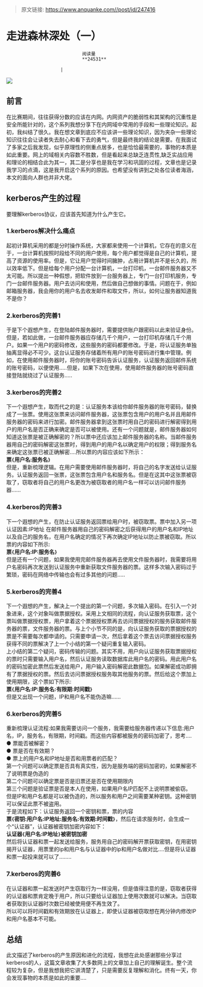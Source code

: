 > 原文链接: https://www.anquanke.com//post/id/247416 


# 走进森林深处（一）


                                阅读量   
                                **24531**
                            
                        |
                        
                                                                                    



[![](https://p3.ssl.qhimg.com/t0100520f425c4036da.jpg)](https://p3.ssl.qhimg.com/t0100520f425c4036da.jpg)



## 前言

在比赛期间，往往获得分数的应该在内网。内网资产的脆弱性和其架构的沉重性是安全所能针对的，这个系列我想分享下在内网域中常用的手段和一些理论知识。起初，我纠结了很久。我在想文章到底应不应该讲一些理论知识，因为夹杂一些理论知识往往会让读者失去耐心和看下去的勇气，但是最终我的结论是需要。在我面试了多家之后我发现，似乎原理性的侧重点居多，也是恰恰最需要的，事物的本质是如此重要。网上的域相关内容数不胜数，但是看起来总缺乏连贯性,缺乏实战应用和理论的相结合此为其一，其二是分享也是我在学习和巩固的过程，文章也是记录我学习的点滴，这是我开启这个系列的原因。也希望没有讲到之处各位读者海涵，本文的面向人群也并非大佬。



## kerberos产生的过程

要理解kerberos协议，应该首先知道为什么产生它。

### <a class="reference-link" name="1.kerberos%E8%A7%A3%E5%86%B3%E4%BB%80%E4%B9%88%E7%97%9B%E7%82%B9"></a>1.kerberos解决什么痛点

起初计算机采用的都是分时操作系统，大家都来使用一个计算机，它存在的意义在于，一台计算机按照时段给不同的用户使用，每个用户都觉得是自己的计算机，提高了资源的使用率。但是，它让用户觉得时间臃肿，占用计算机并不是长久的，所以效率低下。但是给每个用户分配一台计算机，一台打印机，一台邮件服务器又不太可能。所以提出一种假想，把软件放到一台服务器上，专门一台打印机服务，专门一台邮件服务器。用户去访问和使用，然后做自己想做的事情。问题在于，例如邮箱服务器，我会用你的用户名去收发邮件和取文件，所以，如何让服务器知道我不是你？

### <a class="reference-link" name="2.kerberos%E7%9A%84%E5%AE%8C%E5%96%841"></a>2.kerberos的完善1

于是下个遐想产生，在登陆邮件服务器时，需要提供账户跟密码以此来验证身份。但是，若如此做，一台邮件服务器应存储几千个用户，一台打印机存储几千个用户。如果一个用户的密码修改，这些服务的密码都要修改。于是，将认证服务单独抽离显得必不可少。这台认证服务存储着所有用户的账号密码进行集中管理。例如，在使用邮件服务器时，将你的账号密码告诉认证服务，认证服务返回邮件系统的账号密码，以便使用…..但是，如果下次在使用，使用邮件服务器的账号密码直接登陆就绕过了认证服务…..

### <a class="reference-link" name="3.kerberos%E7%9A%84%E5%AE%8C%E5%96%842"></a>3.kerberos的完善2

下一个遐想产生，取而代之的是：认证服务本该给你邮件服务器的账号密码，替换成了一张票。使用这张票来访问邮件服务器，这张票包含用户的用户名并且用邮件服务器的密码来进行加密。邮件服务器拿到这张票时用自己的密码进行解密得到用户的用户名是否正确来确定是否可以被使用。还有一个问题就是，邮件服务器如何知道这张票是被正确解密的？所以票中还应该加上邮件服务器的名称。当邮件服务器用自己的密码解密这张票时，得到用户的用户名以确定用户的权限；得到服务名来确定这张票已被正确解密….所以票的内容应该如下所示：<br>**票`{`用户名:服务名`}`**<br>
但是，重新梳理逻辑。在用户需要使用邮件服务器时，将自己的名字发送给认证服务。认证服务返回一张票，这张票包含用户名和服务名。但是在这其中这张票被窃取了，窃取者将自己的用户名更改为被窃取者的用户名一样可以访问邮件服务器……

### <a class="reference-link" name="4.kerberos%E7%9A%84%E5%AE%8C%E5%96%843"></a>4.kerberos的完善3

下一个遐想的产生，在防止认证服务返回票给用户时，被窃取票。票中加入另一项认证因素:IP地址 在邮件服务器用自己的密码解密之后获得用户的用户名和IP地址以及自己的服务名，在用户名确定的情况下再次确定IP地址以防止票被窃取。所以票的内容如下所示:<br>**票`{`用户名:IP:服务名`}`**<br>
但是还有一个问题，如果我使用完邮件服务器再去使用文件服务器时，我需要将用户名密码再次发送到认证服务中重新获取文件服务器的票。这样多次输入密码过于繁琐，密码在网络中传输也会有过多其他的问题…..

### <a class="reference-link" name="5.kerberos%E7%9A%84%E5%AE%8C%E5%96%844"></a>5.kerberos的完善4

下一个遐想的产生，解决上一个提出的第一个问题，多次输入密码。在引入一个对象进来，这个对象叫做票据授权。采用上文相同的流程，向认证服务获取票，这个票叫做票据授权票，用户拿着这个票据授权票再去访问票据授权的服务获取邮件服务器的票，文件服务器的票。与上个小节不同的是，向认证服务获取的票据授权的票是不需要每次都申请的。只需要申请一次，然后拿着这个票去访问票据授权服务获得不同的票解决了上一个小结的第一个疑问重复输入密码。<br>
上小结的第二个疑问，密码传输的问题。其实不用，用户向认证服务获取票据授权的票时只需要输入用户名，然后认证服务读取数据库此用户名的密码。用此用户名的密码加密此票然后发送给用户，用户输入密码解密此数据包。如果解密成功即拥有了票据授权的票。然后去访问票据授权服务取其他服务的票。然后给这个票加上使用期限，这个票如下所示:<br>**票`{`用户名:IP:服务名:有限期:时间戳`}`**<br>
但是又出现一个问题，IP和用户名不能伪造嘛……

### <a class="reference-link" name="6.kerberos%E7%9A%84%E5%AE%8C%E5%96%845"></a>6.kerberos的完善5

重新梳理认证流程:如果我需要访问一个服务，我需要给服务器传递以下信息:用户名，IP，服务名，有限期，时间戳。而这些内容都被服务的密码加密了，思考….<br>
● 票能否被解密？<br>
● 票是否在有效期？<br>
● 票上的用户名和IP地址是否和用票者的匹配？<br>
第一个问题可以确定票是否具有真实性，因为是服务端的密码加密的，如果解密不了说明票是伪造的<br>
第二个问题可以确定票是否是旧票还是否在使用期限内<br>
第三个问题是验证票是否是本人在使用，如果用户名IP匹配不上说明票被偷窃。<br>
但是IP和用户名都是可以被伪造的，所以服务和用户之间需要某种密钥。这种密钥可以保证此票不被盗用。<br>
于是流程如下：认证服务返回一个密钥和票，票的内容<br>**票`{`密钥:用户名:IP地址:服务名:有效期:时间戳`}`**，然后在请求服务时，会生成一个“认证器”，认证器被密钥加密内容如下：<br>**认证器`{`用户名:IP地址`}`被密钥加密**<br>
然后将认证器和票一起发送给服务，服务用自己的密码解开票获取密钥，在用密钥揭开认证器，用票里的ip和用户名与认证器中的ip和用户名做对比….但是将认证器和票一起投来就可以了……..

### <a class="reference-link" name="7.kerberos%E7%9A%84%E5%AE%8C%E5%96%846"></a>7.kerberos的完善6

在认证器和票一起发送时产生窃取行为一样没用，但是值得注意的是，窃取者获得的认证器和票肯定晚于用户，所以只要给认证器加上使用次数就可以解决。当窃取者获取到认证器时次数已经被使用便不再生效了。<br>
所以可以将时间戳和有效期放在认证器上，即使认证器被窃取想在两分钟内修改IP和用户名基本不可能。



## 总结

此文描述了kerberos的产生原因和进化的流程，我想在此处感谢那些分享过kerberos的人，这篇文章收集了大多数网上的文章加上自己的理解诞生。整个流程较为复杂，但是我想我把它讲清楚了，只是需要反复理解和消化。终有一天，你会发现事物的本质是如此的重要….
